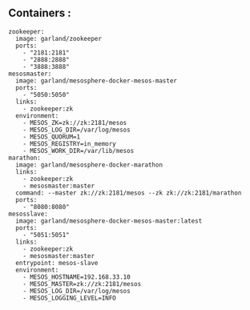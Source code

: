 Containers :
-------------

    zookeeper:
      image: garland/zookeeper
      ports:
        - "2181:2181"
        - "2888:2888"
        - "3888:3888"
    mesosmaster:
      image: garland/mesosphere-docker-mesos-master
      ports:
        - "5050:5050"
      links:
        - zookeeper:zk
      environment:
        - MESOS_ZK=zk://zk:2181/mesos
        - MESOS_LOG_DIR=/var/log/mesos
        - MESOS_QUORUM=1
        - MESOS_REGISTRY=in_memory
        - MESOS_WORK_DIR=/var/lib/mesos
    marathon:
      image: garland/mesosphere-docker-marathon
      links:
        - zookeeper:zk
        - mesosmaster:master
      command: --master zk://zk:2181/mesos --zk zk://zk:2181/marathon
      ports:
        - "8080:8080"
    mesosslave:
      image: garland/mesosphere-docker-mesos-master:latest
      ports:
        - "5051:5051"
      links:
        - zookeeper:zk
        - mesosmaster:master
      entrypoint: mesos-slave
      environment:
        - MESOS_HOSTNAME=192.168.33.10
        - MESOS_MASTER=zk://zk:2181/mesos
        - MESOS_LOG_DIR=/var/log/mesos
        - MESOS_LOGGING_LEVEL=INFO
